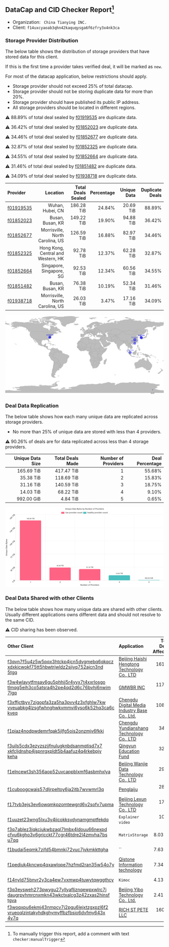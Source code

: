 ## DataCap and CID Checker Report[^1]
 - Organization: ` China Tianying INC.`
 - Client: `f14uxcyaoab3qhn42kaquqysga6f6zfry3x4nk3ca`
### Storage Provider Distribution
The below table shows the distribution of storage providers that have stored data for this client.

If this is the first time a provider takes verified deal, it will be marked as `new`.

For most of the datacap application, below restrictions should apply.
 - Storage provider should not exceed 25% of total datacap.
 - Storage provider should not be storing duplicate data for more than 20%.
 - Storage provider should have published its public IP address.
 - All storage providers should be located in different regions.

⚠️ 88.89% of total deal sealed by [f01919535](https://filfox.info/en/address/f01919535) are duplicate data.

⚠️ 36.42% of total deal sealed by [f01852023](https://filfox.info/en/address/f01852023) are duplicate data.

⚠️ 34.46% of total deal sealed by [f01852677](https://filfox.info/en/address/f01852677) are duplicate data.

⚠️ 32.87% of total deal sealed by [f01852325](https://filfox.info/en/address/f01852325) are duplicate data.

⚠️ 34.55% of total deal sealed by [f01852664](https://filfox.info/en/address/f01852664) are duplicate data.

⚠️ 31.46% of total deal sealed by [f01851482](https://filfox.info/en/address/f01851482) are duplicate data.

⚠️ 34.09% of total deal sealed by [f01938718](https://filfox.info/en/address/f01938718) are duplicate data.

| Provider                                              |                           Location | Total Deals Sealed | Percentage | Unique Data | Duplicate Deals |
| :---------------------------------------------------- | ---------------------------------: | -----------------: | ---------: | ----------: | --------------: |
| [f01919535](https://filfox.info/en/address/f01919535) |                   Wuhan, Hubei, CN |         186.28 TiB |     24.84% |   20.69 TiB |          88.89% |
| [f01852023](https://filfox.info/en/address/f01852023) |                   Busan, Busan, KR |         149.22 TiB |     19.90% |   94.88 TiB |          36.42% |
| [f01852677](https://filfox.info/en/address/f01852677) |    Morrisville, North Carolina, US |         126.59 TiB |     16.88% |   82.97 TiB |          34.46% |
| [f01852325](https://filfox.info/en/address/f01852325) | Hong Kong, Central and Western, HK |          92.78 TiB |     12.37% |   62.28 TiB |          32.87% |
| [f01852664](https://filfox.info/en/address/f01852664) |           Singapore, Singapore, SG |          92.53 TiB |     12.34% |   60.56 TiB |          34.55% |
| [f01851482](https://filfox.info/en/address/f01851482) |                   Busan, Busan, KR |          76.38 TiB |     10.19% |   52.34 TiB |          31.46% |
| [f01938718](https://filfox.info/en/address/f01938718) |    Morrisville, North Carolina, US |          26.03 TiB |      3.47% |   17.16 TiB |          34.09% |

![Provider Distribution](https://raw.githubusercontent.com/data-preservation-programs/filplus-checker-assets/main/filecoin-project/filecoin-plus-large-datasets/issues/426/1671096868811.png)
### Deal Data Replication
The below table shows how each many unique data are replicated across storage providers.
- No more than 25% of unique data are stored with less than 4 providers.

⚠️ 90.26% of deals are for data replicated across less than 4 storage providers.

| Unique Data Size | Total Deals Made | Number of Providers | Deal Percentage |
| ---------------: | ---------------: | ------------------: | --------------: |
|       165.69 TiB |       417.47 TiB |                   1 |          55.68% |
|        35.38 TiB |       118.69 TiB |                   2 |          15.83% |
|        31.16 TiB |       140.59 TiB |                   3 |          18.75% |
|        14.03 TiB |        68.22 TiB |                   4 |           9.10% |
|       992.00 GiB |         4.84 TiB |                   5 |           0.65% |

![Replication Distribution](https://raw.githubusercontent.com/data-preservation-programs/filplus-checker-assets/main/filecoin-project/filecoin-plus-large-datasets/issues/426/1671096869321.png)
### Deal Data Shared with other Clients
The below table shows how many unique data are shared with other clients.
Usually different applications owns different data and should not resolve to the same CID.

⚠️ CID sharing has been observed.

| Other Client                                                                                                                                                                                                              | Application                                                                                                                    | Total Deals Affected | Unique CIDs |        Verifier |
| :------------------------------------------------------------------------------------------------------------------------------------------------------------------------------------------------------------------------ | :----------------------------------------------------------------------------------------------------------------------------- | -------------------: | ----------: | --------------: |
| [f3qvn7f5u4z5w5pqx3htckp4jcn5dvgmebq6qkqcz<br/>xdxkicwokf75tt5hbwtrjwldz2sjiyq752ajcn3nd<br/>5tgq](https://filfox.info/en/address/f3qvn7f5u4z5w5pqx3htckp4jcn5dvgmebq6qkqczxdxkicwokf75tt5hbwtrjwldz2sjiyq752ajcn3nd5tgq) | [Beijing Haishi Hengtong Technology Co\., LTD](https://github.com/filecoin-project/filecoin-plus-large-datasets/issues/66)     |           161.28 TiB |       2,022 | LDN v3 multisig |
| [f3w4wlayytfmsay6gu5phhij5r4yyx7t4xxrlosgo<br/>tlmqg5eih3co5atsra4h2pe4qd2d6c76bvhj6nwim<br/>7lgq](https://filfox.info/en/address/f3w4wlayytfmsay6gu5phhij5r4yyx7t4xxrlosgotlmqg5eih3co5atsra4h2pe4qd2d6c76bvhj6nwim7lgq) | [GMWBR INC](https://github.com/filecoin-project/filecoin-plus-large-datasets/issues/73)                                        |           117.19 TiB |       2,020 | LDN v3 multisig |
| [f3xffjctbyy7zigopfa3za5ha3pvv4z3xfghlw7kw<br/>vyeuabkg4lzsgfwhnghwkvmmvi6yso6k52hq3ca6c<br/>kveq](https://filfox.info/en/address/f3xffjctbyy7zigopfa3za5ha3pvv4z3xfghlw7kwvyeuabkg4lzsgfwhnghwkvmmvi6yso6k52hq3ca6ckveq) | [Chengdu Digital Media Industry Base Co\., Ltd\.](https://github.com/filecoin-project/filecoin-plus-large-datasets/issues/387) |           108.22 TiB |       1,424 | LDN v3 multisig |
| [f1piaz4nodpwdemrfqak5jlfg5ois2onzmjv6fkki](https://filfox.info/en/address/f1piaz4nodpwdemrfqak5jlfg5ois2onzmjv6fkki)                                                                                                     | [Chengdu Yundianshang Technology Co\., LTD](https://github.com/filecoin-project/filecoin-plus-large-datasets/issues/399)       |            34.81 TiB |         614 | LDN v3 multisig |
| [f3uils5cdx3ezyzszjjfnulugknbdsanmqtisd7x7<br/>xkfcljdnshp4jspnrgxpldt5b4aafuz4q4rkebpjy<br/>keha](https://filfox.info/en/address/f3uils5cdx3ezyzszjjfnulugknbdsanmqtisd7x7xkfcljdnshp4jspnrgxpldt5b4aafuz4q4rkebpjykeha) | [Qingyun Education Fund](https://github.com/filecoin-project/filecoin-plus-large-datasets/issues/31)                           |            32.66 TiB |         672 | LDN v3 multisig |
| [f1elncewt3sh356aop52uvcappblxmf6asbmhxlya](https://filfox.info/en/address/f1elncewt3sh356aop52uvcappblxmf6asbmhxlya)                                                                                                     | [Beijing Wanjie Data Technology Co\., LTD](https://github.com/filecoin-project/filecoin-plus-large-datasets/issues/404)        |            29.69 TiB |         641 | LDN v3 multisig |
| [f1cuboogcwais57dljrpeltoy6ja2itb7wvwmrl3q](https://filfox.info/en/address/f1cuboogcwais57dljrpeltoy6ja2itb7wvwmrl3q)                                                                                                     | [Penglaiju](https://github.com/filecoin-project/filecoin-plus-large-datasets/issues/400)                                       |            28.09 TiB |         518 | LDN v3 multisig |
| [f17tvb3ejs3ev6owqmkpzomtewgrd6v2sofv7upma](https://filfox.info/en/address/f17tvb3ejs3ev6owqmkpzomtewgrd6v2sofv7upma)                                                                                                     | [Beijing Lexun Technology Co\., LTD](https://github.com/filecoin-project/filecoin-plus-large-datasets/issues/395)              |            17.97 TiB |         369 | LDN v3 multisig |
| [f1uuzet23wng5lxu3y4iicokksydynamgmptfekdq](https://filfox.info/en/address/f1uuzet23wng5lxu3y4iicokksydynamgmptfekdq)                                                                                                     | `Explainer video`                                                                                                              |            10.69 TiB |         121 |        LDN # 65 |
| [f3q7ablez3jqkcjukwbzaql7lmbx4ldouu66nexpd<br/>cfvu6kgho3v6gricckt77cgr46tdre2l4zmvha7bs<br/>u7qq](https://filfox.info/en/address/f3q7ablez3jqkcjukwbzaql7lmbx4ldouu66nexpdcfvu6kgho3v6gricckt77cgr46tdre2l4zmvha7bsu7qq) | `MatrixStorage`                                                                                                                |             8.03 TiB |          97 |        LDN # 72 |
| [f1budai5eqmk7zjfd54bmnkj72vuc7jykmkkttgha](https://filfox.info/en/address/f1budai5eqmk7zjfd54bmnkj72vuc7jykmkkttgha)                                                                                                     | ``                                                                                                                             |             7.63 TiB |          37 |        LDN # 64 |
| [f1pediuk4kncwp4qxawlope7hzfmd2ran35w54o7y](https://filfox.info/en/address/f1pediuk4kncwp4qxawlope7hzfmd2ran35w54o7y)                                                                                                     | [Qistone Information technology](https://github.com/filecoin-project/filecoin-plus-large-datasets/issues/324)                  |             7.34 TiB |         131 | LDN v3 multisig |
| [f14nyld75bnvr2y3ca4ew7vxmwp4tuwytqwggthcy](https://filfox.info/en/address/f14nyld75bnvr2y3ca4ew7vxmwp4tuwytqwggthcy)                                                                                                     | `Kimoc`                                                                                                                        |             4.13 TiB |          93 | LDN v3 multisig |
| [f3q3eysweh273pwygu27yllyafljznqewpxwlrc7j<br/>daugrpvhmrcnxmkn43wkctxalcg3z42zxas2hinsf<br/>tgva](https://filfox.info/en/address/f3q3eysweh273pwygu27yllyafljznqewpxwlrc7jdaugrpvhmrcnxmkn43wkctxalcg3z42zxas2hinsftgva) | [Beijing Yibo Technology Co\., Ltd\.](https://github.com/filecoin-project/filecoin-plus-large-datasets/issues/74)              |             2.41 TiB |          52 |        LDN # 74 |
| [f3woqxpu6ekmj43nmpcv7j2pgu6lejxtzgxpzl6f2<br/>vrueoqlzjntakyhdkghymyffbzfbsio6dvfmy643x<br/>4y7q](https://filfox.info/en/address/f3woqxpu6ekmj43nmpcv7j2pgu6lejxtzgxpzl6f2vrueoqlzjntakyhdkghymyffbzfbsio6dvfmy643x4y7q) | [RICH ST PETE LLC](https://github.com/filecoin-project/filecoin-plus-large-datasets/issues/64)                                 |           160.00 GiB |           3 | LDN v3 multisig |

[^1]: To manually trigger this report, add a comment with text `checker:manualTrigger`
